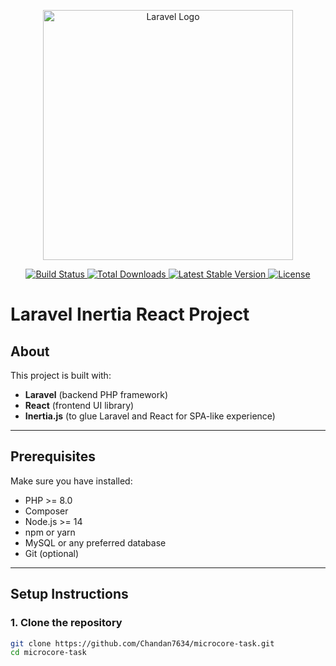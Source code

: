 <p align="center">
  <a href="https://laravel.com" target="_blank">
    <img src="https://raw.githubusercontent.com/laravel/art/master/logo-lockup/5%20SVG/2%20CMYK/1%20Full%20Color/laravel-logolockup-cmyk-red.svg" width="400" alt="Laravel Logo">
  </a>
</p>

<p align="center">
  <a href="https://github.com/laravel/framework/actions">
    <img src="https://github.com/laravel/framework/workflows/tests/badge.svg" alt="Build Status">
  </a>
  <a href="https://packagist.org/packages/laravel/framework">
    <img src="https://img.shields.io/packagist/dt/laravel/framework" alt="Total Downloads">
  </a>
  <a href="https://packagist.org/packages/laravel/framework">
    <img src="https://img.shields.io/packagist/v/laravel/framework" alt="Latest Stable Version">
  </a>
  <a href="https://packagist.org/packages/laravel/framework">
    <img src="https://img.shields.io/packagist/l/laravel/framework" alt="License">
  </a>
</p>

# Laravel Inertia React Project

## About

This project is built with:
- **Laravel** (backend PHP framework)
- **React** (frontend UI library)
- **Inertia.js** (to glue Laravel and React for SPA-like experience)

---

## Prerequisites

Make sure you have installed:
- PHP >= 8.0
- Composer
- Node.js >= 14
- npm or yarn
- MySQL or any preferred database
- Git (optional)

---

## Setup Instructions

### 1. Clone the repository

```bash
git clone https://github.com/Chandan7634/microcore-task.git
cd microcore-task
